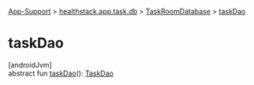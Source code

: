 
[App-Support](../../../index.html) > [healthstack.app.task.db](../index.html) > [TaskRoomDatabase](index.html) > [taskDao](task-dao.html)



# taskDao



[androidJvm]\
abstract fun [taskDao](task-dao.html)(): [TaskDao](../../healthstack.app.task.dao/-task-dao/index.html)




